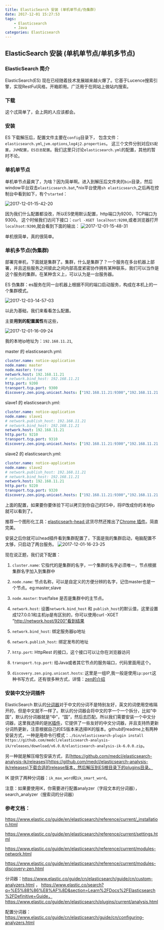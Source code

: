 ```yaml
---
title: ElasticSearch 安装 (单机单节点/伪集群)
date: 2017-12-01 15:27:53
tags:
	- Elasticsearch
    - Java
categories: Elasticsearch
---
```


## ElasticSearch 安装 (单机单节点/单机多节点)

### ElasticSearch 简介

ElasticSearch(ES) 现在已经随着技术发展越来越火爆了。它基于Lucence搜索引擎，实现RestFul风格，开箱即用。广泛用于在网站上做站内搜索。

### 下载

这个忒简单了，会上网的人应该都会。

### 安装

ES 下载解压后，配置文件主要在`config`目录下，
包含文件：`elasticsearch.yml`,`jvm.options`,`log4j2.properties`。
这三个文件分别对应`ES配置`，`JVM配置`，`ES日志配置`。我们这里只讨论`elasticsearch.yml`的配置，其他的暂时不论。

### 单机单节点

单机单节点最爽了，为啥？因为简单啊。进入到解压后文件夹的`bin`目录，然后window平台双击`elasticsearch.bat`,*nix平台使用`sh elasticsearch`,之后再在控制台中看到如下，有个`started`：

![2017-12-01-15-42-20](/images/qiniu/2017-12-01-15-42-20.png)

因为我们什么配置都没改，所以ES使用默认配置，http端口为9200，TCP端口为9300。
这个时候我们访问下接口：`curl -XGET localhost:9200`,或者浏览器打开`localhsot:9200`,就会看到下面的输出：
![2017-12-01-15-48-31](/images/qiniu/2017-12-01-15-48-31.png)

单机很简单，真的很简单。
<!--more-->
### 单机多节点(伪集群)

部署完单机，下面就是集群了。集群，什么是集群了？一个服务在多台机器上部署，并且这些服务之间彼此之间内部高度紧密协作拥有某种联系，我们可以当作是这个服务的集群。在某种含义上，可以认为是一台服务器。

ES 伪集群：es服务在同一台机器上根据不同的端口启动服务，构成在本机上的一个集群模式。

![2017-12-03-14-57-03](/images/qiniu/2017-12-03-14-57-03.png)

以此为基础，我们来看看怎么配置。

主要**用到的配置属性**有这些，

![2017-12-01-16-09-24](/images/qiniu/2017-12-01-16-09-24.png)

我的本地ip地址为：`192.168.11.21`,

master 的 elasticsearch.yml:

```yml
cluster.name: notice-application
node.name: master
node.master: true
network.host: 192.168.11.21
# network.bind_host: 192.168.11.21
http.port: 9200
transport.tcp.port: 9300
discovery.zen.ping.unicast.hosts: ["192.168.11.21:9300","192.168.11.21:9310","192.168.11.21:9320"]
```

slave1 的 elasticsearch.yml:

```yml
cluster.name: notice-application
node.name: slave1
# network.publish_host: 192.168.11.21
# network.bind_host: 192.168.11.21
network.host: 192.168.11.21
http.port: 9210
transport.tcp.port: 9310
discovery.zen.ping.unicast.hosts: ["192.168.11.21:9300","192.168.11.21:9310","192.168.11.21:9320"]
```

slave2 的 elasticsearch.yml:
```yml
cluster.name: notice-application
node.name: slave2
# network.publish_host: 192.168.11.21
# network.bind_host: 192.168.11.21
network.host: 192.168.11.21
http.port: 9220
transport.tcp.port: 9320
discovery.zen.ping.unicast.hosts: ["192.168.11.21:9300","192.168.11.21:9310","192.168.11.21:9320"]
```

上面的配置，如果要你要体验下可以拷贝到你自己的ES中，将IP改成你的本地ip就可以看到了。

推荐一个图形化工具：[elasticsearh-head](https://github.com/mobz/elasticsearch-head),这货尽然还推出了[Chrome 插件](https://chrome.google.com/webstore/detail/elasticsearch-head/ffmkiejjmecolpfloofpjologoblkegm?utm_source=chrome-ntp-icon)。简直完美。

安装之后你就可以head插件看到集群配置了，下面是我的集群启动，电脑配置不太够，只启动了两台服务。
![2017-12-01-16-23-25](/images/qiniu/2017-12-01-16-23-25.png)

现在说正题，我们说下配置：

1. `cluster.name`: 它指代的是集群的名字，一个集群的名字必须唯一，节点根据集群名字加入到集群中

2. `node.name`: 节点名称，可以是自定义的方便分辨的名字，记住master也是一个节点。eg:master,slave

3. `node.master`: true/false 是否是集群中的主节点。

4. `network.host`: 设置`network.bind_host` 和 `publish_host`的默认值，这里设置成127.0.0.1和主机ip是有区别的，你可以使用curl -XGET "http://network.host/9200"看到结果

5. `network.bind_host`: 绑定服务器ip地址

6. `network.publish_host`: 绑定发布的地址

7. `http.port`: HttpRest 的接口，这个接口可以让你在浏览器访问

8. `transport.tcp.port`: 给Java或者其它节点的服务端口，代码里面用这个。

9. `discovery.zen.ping.unicast.hosts`: 这里是一组IP,我一般是使用`ip:port`这种书写方式，还有很多种方式，详情：[zen的介绍](https://www.elastic.co/guide/en/elasticsearch/reference/current/modules-discovery-zen.html)

### 安装中文分词插件

ElasticSearch 默认的[分词器](https://www.elastic.co/guide/en/elasticsearch/reference/current/analysis.html)对于中文的分词不是特别友好，英文的词使用空格隔开的，但是中文就不一样了。默认的分词器会将中文的字一个一个拆分，比如“中国”，默认的分词器就是“中”，“国”，然后去匹配。所以我们需要安装一个中文分词器，这里我选择的是[IK插件](https://github.com/medcl/elasticsearch-analysis-ik/)，它提供了一些友好的中文分词器，并且支持热更新分词热更新，注意根据自己的ES版本来选择IK的版本。github的readme上有两种安装方式，一种是用命令行模式：`./bin/elasticsearch-plugin install https://github.com/medcl/elasticsearch-analysis-ik/releases/download/v6.0.0/elasticsearch-analysis-ik-6.0.0.zip`。

另一种就是解压缩包安装方式，去[https://github.com/medcl/elasticsearch-analysis-ik/releases](https://github.com/medcl/elasticsearch-analysis-ik/releases)下载合适的release版本，然后解压到ES根目录下的plugins目录。

IK 提供了两种分词器：`ik_max_word`和`ik_smart_word`。

<!--
在`elasticsearch.yml`中配置默认的分词器：

```yml
index.analysis.analyzer.default.tokenizer : "ik_max_word"
index.analysis.analyzer.default.type: "ik_max_word"
```
-->
注意：如果要使用IK，你需要进行配置analyzer（字段文本的分词器），search_analyzer（搜索词的分词器）


### 参考文档：

https://www.elastic.co/guide/en/elasticsearch/reference/current/_installation.html

https://www.elastic.co/guide/en/elasticsearch/reference/current/settings.html

https://www.elastic.co/guide/en/elasticsearch/reference/current/modules-network.html

https://www.elastic.co/guide/en/elasticsearch/reference/current/modules-discovery-zen.html

分词器：https://www.elastic.co/guide/cn/elasticsearch/guide/cn/custom-analyzers.html ，
https://www.elastic.co/search?q=%E5%88%86%E8%AF%8D&section=Learn%2FDocs%2FElasticsearch%2FDefinitive+Guide，
https://www.elastic.co/guide/en/elasticsearch/plugins/current/analysis.html 

配置分词器：https://www.elastic.co/guide/cn/elasticsearch/guide/cn/configuring-analyzers.html